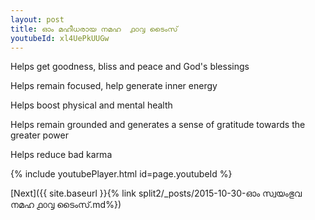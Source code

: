 ```yaml
---
layout: post
title: ഓം മഹീധരായ നമഹ  ൧൦൮ ടൈംസ്
youtubeId: xl4UePkUUGw
---
```

 
 
Helps get goodness, bliss and peace and God's blessings
 
Helps remain focused, help generate inner energy 
 
Helps boost physical and mental health 
 
Helps remain grounded and generates a sense of gratitude towards the greater power 
 
Helps reduce bad karma
 
 
 
 


{% include youtubePlayer.html id=page.youtubeId %}
 
[Next]({{ site.baseurl }}{% link  split2/_posts/2015-10-30-ഓം സ്വയംഭുവ നമഹ ൧൦൮ ടൈംസ്.md%})
 
